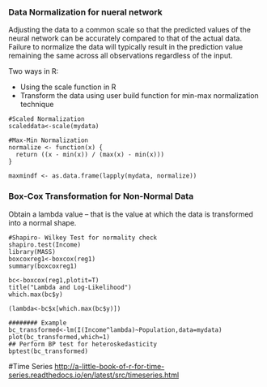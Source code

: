 ### Data Normalization for nueral network

Adjusting the data to a common scale so that the predicted values of the neural network can be accurately compared to that of the actual data. 
Failure to normalize the data will typically result in the prediction value remaining the same across all observations regardless of the input.

Two ways in R:

+ Using the scale function in R
+ Transform the data using user build function for min-max normalization technique

```{r}
#Scaled Normalization
scaleddata<-scale(mydata)

#Max-Min Normalization
normalize <- function(x) {
  return ((x - min(x)) / (max(x) - min(x)))
}

maxmindf <- as.data.frame(lapply(mydata, normalize))
```


### Box-Cox Transformation for Non-Normal Data

Obtain a lambda value – that is the value at which the data is transformed into a normal shape.

```{r}
#Shapiro- Wilkey Test for normality check
shapiro.test(Income)
library(MASS)
boxcoxreg1<-boxcox(reg1)
summary(boxcoxreg1)

bc<-boxcox(reg1,plotit=T)
title("Lambda and Log-Likelihood")
which.max(bc$y)

(lambda<-bc$x[which.max(bc$y)])

######## Example
bc_transformed<-lm(I(Income^lambda)~Population,data=mydata)
plot(bc_transformed,which=1)
## Perform BP test for heteroskedasticity
bptest(bc_transformed)
```



#Time Series
http://a-little-book-of-r-for-time-series.readthedocs.io/en/latest/src/timeseries.html
